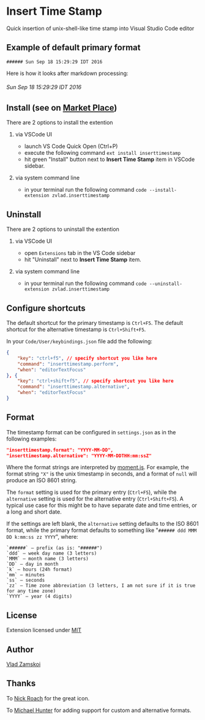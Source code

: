 # Insert Time Stamp
Quick insertion of unix-shell-like time stamp into Visual Studio Code editor

## Example of default primary format

```
###### Sun Sep 18 15:29:29 IDT 2016
```

Here is how it looks after markdown processing:
###### Sun Sep 18 15:29:29 IDT 2016

## Install (see on [Market Place](https://marketplace.visualstudio.com/items?itemName=zvlad.inserttimestamp))

There are 2 options to install the extention
1. via VSCode UI
    * launch VS Code Quick Open (Ctrl+P)
    * execute the following command
        `ext install inserttimestamp`
    * hit green "Install" button next to **Insert Time Stamp** item in VSCode sidebar.

1. via system command line
    * in your terminal run the following command
        `code --install-extension zvlad.inserttimestamp`

## Uninstall

There are 2 options to uninstall the extention
1. via VSCode UI
    * open `Extensions` tab in the VS Code sidebar
    * hit "Uninstall" next to **Insert Time Stamp** item.

1. via system command line
    * in your terminal run the following command
        `code --uninstall-extension zvlad.inserttimestamp`

## Configure shortcuts

The default shortcut for the primary timestamp is `Ctrl+F5`. The default shortcut for the alternative timestamp is `Ctrl+Shift+F5`.

In your `Code/User/keybindings.json` file add the following:

```json
{
    "key": "ctrl+f5", // specify shortcut you like here
    "command": "inserttimestamp.perform",
    "when": "editorTextFocus"
}, {
    "key": "ctrl+shift+f5", // specify shortcut you like here
    "command": "inserttimestamp.alternative",
    "when": "editorTextFocus"
}
```

## Format

The timestamp format can be configured in `settings.json` as in the following examples:

```json
"inserttimestamp.format": "YYYY-MM-DD",
"inserttimestamp.alternative": "YYYY-MM-DDTHH:mm:ssZ"
```

Where the format strings are interpreted by [moment.js](https://momentjs.com/docs/#/displaying/format/). For example, the format string `"X"` is the unix timestamp in seconds, and a format of `null` will produce an ISO 8601 string.

The `format` setting is used for the primary entry (`Ctrl+F5`), while the `alternative` setting is used for the alternative entry (`Ctrl+Shift+F5`). A typical use case for this might be to have separate date and time entries, or a long and short date.

If the settings are left blank, the `alternative` setting defaults to the ISO 8601 format, while the primary format defaults to something like "`###### ddd MMM DD k:mm:ss zz YYYY`", where:

    `######` — prefix (as is: "######")
    `ddd` — week day name (3 letters)
    `MMM` — month name (3 letters)
    `DD` — day in month
    `k` — hours (24h format)
    `mm` — minutes
    `ss` — seconds
    `zz` — Time zone abbreviation (3 letters, I am not sure if it is true for any time zone)
    `YYYY` — year (4 digits)

## License
Extension licensed under [MIT](./LICENSE)

## Author
[Vlad Zamskoi](https://www.freeraven.com/)

## Thanks

To [Nick Roach](https://www.elegantthemes.com/) for the great icon.

To [Michael Hunter](http://coder-mike.com) for adding support for custom and alternative formats.
